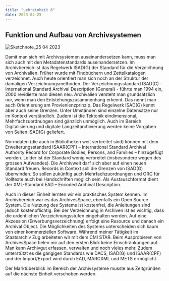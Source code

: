 ```yaml
---
title: "Lehreinheit 6"
date: 2023-04-25
---
```


## Funktion und Aufbau von Archivsystemen

![Sketchnote_25 04 2023](https://user-images.githubusercontent.com/125452743/236443402-0516b292-eec5-47de-aa07-ea4e36949e0f.jpg)

Damit man sich mit Archivsystemen auseinandersetzen kann, muss man sich auch mit den Metadatenstandards auseinandersetzen. Im Archivbereich ist das Regelwerk ISAD(G) der Standard für die Verzeichnung von Archivalien. Früher wurde mit Findbüchern und Zettelkatalogen verzeichnet. Auch heute orientiert man sich noch an der Struktur der damaligen Verzeichnungsmethoden. Der Verzeichnungsstandard ISAD(G) - International Standard Archival Description (General) - führte man 1994 ein, 2000 revidierte man diesen neu. Archivalien versteht man grundsätzlich nur, wenn man den Entstehungszusammenhang erkennt. Das nennt man auch Orientierung am Provienienzprinzip. Das Regelwerk ISAD(G) kennt aber auch seine Grenzen. Unter Umständen sind einzelne Datensätze nur im Kontext verständlich. Zudem ist die Tektonik eindimensional, Mehrfachzuordnungen sind gänzlich unmöglich. Auch im Bereich Digitalisierung und digitale Langzeitarchivierung werden keine Vorgaben von Seiten ISAD(G) geliefert. 

Normdaten (die auch in Bibliotheken weit verbreitet sind) können mit dem Erweiterungsstandard ISAAR(CPF) – International Standard Archival Authority Record for Corporate Bodies, Persons, and Families – hinzugefügt werden. Leider ist der Standard wenig verbreitet (insbesondere wegen des grossen Aufwandes). Die Archivwelt darf sich aber auf einen neuen Standard freuen. Records in Context soll die Grenzen von ISAD(G) überwinden. So sollen zukünftig auch Mehrfachzuordnungen und ORC für Volltexte auch bei Handschriften möglich sein. Als Austauschformat dient der XML-Standard EAD – Encoded Archival Description. 

Auch in dieser Einheit lernten wir ein praktisches System kennen. Im Archivbereich war es das ArchivesSpace, ebenfalls ein Open Source System. Die Nutzung des Systems ist kostenfrei, die Anleitungen sind jedoch kostenpflichtig. Bei der Verzeichnung in Archiven ist es wichtig, dass die ordentlichen Verzeichnungsstufen eingehalten werden. Auf eine Akzession (Erwerbungsverzeichnung) erfolgt eine Resource und danach ein Archival Object. Die Möglichkeiten des Systems unterscheiden sich kaum von einer kommerziellen Software. Während meiner Tätigkeit im Staatsarchiv Zug arbeiteten wir mit dem CMI STAR. Beim Ausprobieren von ArchivesSpace fielen mir auf den ersten Blick keine Einschränkungen auf. Man kann Archivgut erfassen, verwalten und noch vieles mehr. Zudem unterstützt es die gängigen Standards wie DACS, ISAD(G) und ISAAR(CPF) und der Import/Export wird durch EAD, MARCXML und METS ermöglicht. 

Der Marktüberblick im Bereich der Archivsysteme musste aus Zeitgründen auf die nächste Einheit verschoben werden. 

